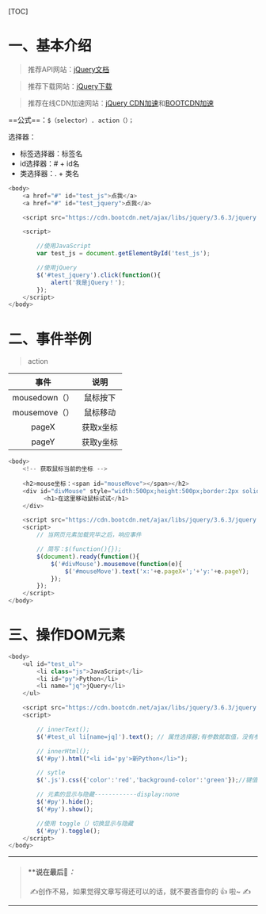 [TOC]

# 一、基本介绍

> 推荐API网站：[jQuery文档](https://jquery.cuishifeng.cn/)

>推荐下载网站：[jQuery下载](https://jquery.com/)

> 推荐在线CDN加速网站：[jQuery CDN加速](https://www.jq22.com/cdn/)和[BOOTCDN加速](https://www.bootcdn.cn/jquery/)

==公式==：`$（selector）. action（）；`

选择器：

- 标签选择器：标签名
- id选择器：# + id名
- 类选择器：.  + 类名

```javascript
<body>
    <a href="#" id="test_js">点我</a>
    <a href="#" id="test_jquery">点我</a>

    <script src="https://cdn.bootcdn.net/ajax/libs/jquery/3.6.3/jquery.min.js"></script>

    <script>

        //使用JavaScript
        var test_js = document.getElementById('test_js');

        //使用jQuery
        $('#test_jquery').click(function(){
            alert('我是jQuery！');
        });
    </script>
</body>
```



# 二、事件举例

> action

|     事件      |   说明    |
| :-----------: | :-------: |
| mousedown（） | 鼠标按下  |
| mousemove（） | 鼠标移动  |
|     pageX     | 获取x坐标 |
|     pageY     | 获取y坐标 |



```javascript
<body>
    <!-- 获取鼠标当前的坐标 -->
  
    <h2>mouse坐标：<span id="mouseMove"></span></h2>
    <div id="divMouse" style="width:500px;height:500px;border:2px solid red">
          <h1>在这里移动鼠标试试</h1>
    </div>

    <script src="https://cdn.bootcdn.net/ajax/libs/jquery/3.6.3/jquery.min.js"></script>
    <script>
        // 当网页元素加载完毕之后，响应事件

        // 简写：$(function(){});
        $(document).ready(function(){
            $('#divMouse').mousemove(function(e){
                $('#mouseMove').text('x:'+e.pageX+';'+'y:'+e.pageY);
            });
        });
    </script>
</body>
```



# 三、操作DOM元素

```javascript
<body>
    <ul id="test_ul">
        <li class="js">JavaScript</li>
        <li id="py">Python</li>
        <li name="jq">jQuery</li>
    </ul>

    <script src="https://cdn.bootcdn.net/ajax/libs/jquery/3.6.3/jquery.min.js"></script>
    <script>

        // innerText();
        $('#test_ul li[name=jq]').text(); // 属性选择器;有参数就取值，没有参数就设置值

        // innerHtml();
        $('#py').html("<li id='py'>新Python</li>");

        // sytle
        $('.js').css({'color':'red','background-color':'green'});//键值对，单个用逗号，多个用冒号

        // 元素的显示与隐藏------------display:none
        $('#py').hide();
        $('#py').show();

        //使用 toggle（）切换显示与隐藏
        $('#py').toggle();
    </script>
</body>
```




---

> ####  **说在最后📝*：*
>
> ​	✍创作不易，如果觉得文章写得还可以的话，就不要吝啬你的 👍 啦~ ✍

---